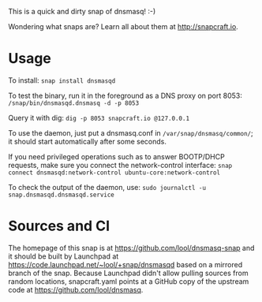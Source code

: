 This is a quick and dirty snap of dnsmasq!  :-)

Wondering what snaps are? Learn all about them at http://snapcraft.io.

Usage
=====

To install:
`snap install dnsmasqd`

To test the binary, run it in the foreground as a DNS proxy on port 8053:
`/snap/bin/dnsmasqd.dnsmasq -d -p 8053`

Query it with dig:
`dig -p 8053 snapcraft.io @127.0.0.1`

To use the daemon, just put a dnsmasq.conf in `/var/snap/dnsmasq/common/`; it
should start automatically after some seconds.

If you need privileged operations such as to answer BOOTP/DHCP requests, make
sure you connect the network-control interface:
`snap connect dnsmasqd:network-control ubuntu-core:network-control`

To check the output of the daemon, use:
`sudo journalctl -u snap.dnsmasqd.dnsmasqd.service`


Sources and CI
==============

The homepage of this snap is at https://github.com/lool/dnsmasq-snap and it
should be built by Launchpad at https://code.launchpad.net/~lool/+snap/dnsmasqd
based on a mirrored branch of the snap. Because Launchpad didn't allow
pulling sources from random locations, snapcraft.yaml points at a GitHub
copy of the upstream code at https://github.com/lool/dnsmasq.
